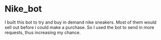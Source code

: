 # Nike_bot
I built this bot to try and buy in demand nike sneakers. Most of them would sell out before i could make a purchase.
So I used the bot to send in more requests, thus increasing my chance.
